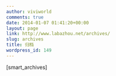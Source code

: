 ```yaml
---
author: viviworld
comments: true
date: 2014-01-07 01:41:20+00:00
layout: page
link: http://www.labazhou.net/archives/
slug: archives
title: 归档
wordpress_id: 149
---
```


[smart_archives]
